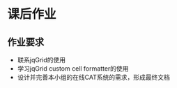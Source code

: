 课后作业
========
作业要求
--------
- 联系jqGrid的使用
- 学习jqGrid custom cell formatter的使用
- 设计并完善本小组的在线CAT系统的需求，形成最终文档
